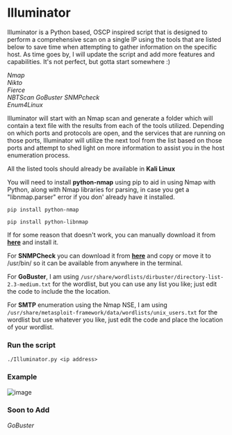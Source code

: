 # Illuminator

Illuminator is a Python based, OSCP inspired script that is designed to perform a comprehensive scan on a single IP using the tools that are listed below to save time when attempting to gather information on the specific host. As time goes by, I will update the script and add more features and capabilities. It's not perfect, but gotta start somewhere :)

*Nmap*  
*Nikto*  
*Fierce*  
*NBTScan*
*GoBuster* 
*SNMPcheck*  
*Enum4Linux*  

Illuminator will start with an Nmap scan and generate a folder which will contain a text file with the results from each of the tools utilized. Depending on which ports and protocols are open, and the services that are running on those ports,  Illuminator will utilize the next tool from the list based on those ports and attempt to shed light on more information to assist you in the host enumeration process.

All the listed tools should already be available in **Kali Linux**

You will need to install **python-nmap** using pip to aid in using Nmap with Python, along with Nmap libraries for parsing, in case you get a "libnmap.parser" error if you don' already have it installed.

`pip install python-nmap`

`pip install python-libnmap`

If for some reason that doesn't work, you can manually download it from **[here](https://xael.org/pages/python-nmap-en.html)** and install it.

For **SNMPCheck** you can download it from **[here](http://www.nothink.org/codes/snmpcheck/index.php)** and copy or move it to /usr/bin/ so it can be available from anywhere in the terminal.

For **GoBuster**, I am using `/usr/share/wordlists/dirbuster/directory-list-2.3-medium.txt` for the wordlist, but you can use any list you like; just edit the code to include the the location.

For **SMTP** enumeration using the Nmap NSE, I am using `/usr/share/metasploit-framework/data/wordlists/unix_users.txt` for the wordlist but use whatever you like, just edit the code and place the location of your wordlist.

### Run the script
`./Illuminator.py <ip address>`

### Example
![image](https://user-images.githubusercontent.com/22828882/44691637-7223d000-aa2d-11e8-9729-094cc0569a12.png)

###	Soon to Add
*GoBuster*